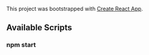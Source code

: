 This project was bootstrapped with [Create React App](https://github.com/facebook/create-react-app).

## Available Scripts

### npm start
